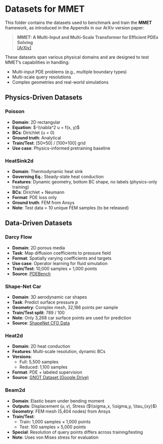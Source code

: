 # Datasets for MMET

This folder contains the datasets used to benchmark and train the **MMET** framework, as introduced in the Appendix in
our ArXiv version paper:

> **MMET: A Multi-Input and Multi-Scale Transformer for Efficient PDEs Solving**  
> [[ArXiv]](https://github.com/YichenLuo-0/MMET)

These datasets span various physical domains and are designed to test MMET’s capabilities in handling:

- Multi-input PDE problems (e.g., multiple boundary types)
- Multi-scale query resolutions
- Complex geometries and real-world simulations

## Physics-Driven Datasets

### Poisson

- **Domain**: 2D rectangular
- **Equation**: $-\\nabla^2 u = f(x, y)$
- **BCs**: Dirichlet (u = 0)
- **Ground truth**: Analytical
- **Train/Test**: [50×50] / [100×100] grid
- **Use case**: Physics-informed pretraining baseline

### HeatSink2d

- **Domain**: Thermodynamic heat sink
- **Governing Eq.**: Steady-state heat conduction
- **Features**: Dynamic geometry, bottom BC shape, no labels (physics-only training)
- **BCs**: Dirichlet + Neumann
- **Format**: PDE loss only
- **Ground truth**: FEM from Ansys
- **Note**: Test data = 10 unique FEM samples (to be released)

## Data-Driven Datasets

### Darcy Flow

- **Domain**: 2D porous media
- **Task**: Map diffusion coefficients to pressure field
- **Format**: Spatially varying coefficients and targets
- **Use case**: Operator learning for fluid simulation
- **Train/Test**: 10,000 samples × 1,000 points
- **Source**: [PDEBench](https://github.com/pdebench/PDEBench)

### Shape-Net Car

- **Domain**: 3D aerodynamic car shapes
- **Task**: Predict surface pressure $p$
- **Geometry**: Complex mesh, 32,186 points per sample
- **Train/Test split**: 789 / 100
- **Note**: Only 3,268 car surface points are used for prediction
- **Source**: [ShapeNet CFD Data](http://www.nobuyuki-umetani.com/publication/mlcfd_data.zip)

### Heat2d

- **Domain**: 2D heat conduction
- **Features**: Multi-scale resolution, dynamic BCs
- **Versions**:
    - Full: 5,500 samples
    - Reduced: 1,100 samples
- **Format**: PDE + labeled supervision
- **Source**: [GNOT Dataset (Google Drive)](https://drive.google.com/drive/folders/1kicZyL1t4z6a7B-6DJEOxIrX877gjBC0)

### Beam2d

- **Domain**: Elastic beam under bending moment
- **Outputs**: Displacement ($u, v$), Stress ($\\sigma_x, \\sigma_y, \\tau_{xy}$)
- **Geometry**: FEM mesh (5,404 nodes) from Ansys
- **Train/Test**:
    - Train: 1,000 samples × 1,000 points
    - Test: 100 samples × 5,000 points
- **Special**: Resolution of query points differs across training/testing
- **Note**: Uses von Mises stress for evaluation



